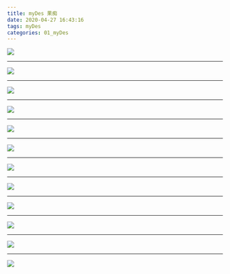 ```yaml
---
title: myDes 果痴
date: 2020-04-27 16:43:16
tags: myDes
categories: 01_myDes
---
```



![](./guoChi_001.jpg)

<!--more-->

***

![](./guoChi_002.jpg)

***

![](./guoChi_003.jpg)

***

![](./guoChi_004.jpg)

***

![](./guoChi_005.jpg)

***

![](./guoChi_006.jpg)

***

![](./guoChi_007.jpg)

***

![](./guoChi_008.jpg)

***

![](./guoChi_009.jpg)

***

![](./guoChi_010.jpg)

***

![](./guoChi_011.jpg)

***

![](./guoChi_012.jpg)